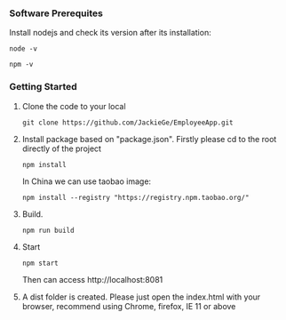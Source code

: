 ### Software Prerequites

Install nodejs and check its version after its installation:

  `node -v`
   
  `npm -v`

### Getting Started
1. Clone the code to your local
   
    `git clone https://github.com/JackieGe/EmployeeApp.git`

2. Install package based on "package.json". Firstly please cd to the root directly of the project

   `npm install`
   
    In China we can use taobao image:
    
    `npm install --registry "https://registry.npm.taobao.org/"`

3. Build.
    
    `npm run build`

4. Start
    
    `npm start`
    
    Then can access http://localhost:8081
    
5. A dist folder is created. Please just open the index.html with your browser, recommend using Chrome, firefox, IE 11 or above 